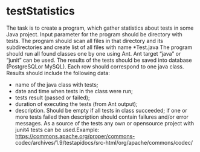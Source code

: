 # testStatistics
The task is to create a program, which gather statistics about tests in some
Java project.
Input parameter for the program should be directory with tests. The
program should scan all files in that directory and its subdirectories and create list
of all files with name *Test.java
The program should run all found classes one by one using Ant. Ant target
“java” or “junit” can be used.
The results of the tests should be saved into database (PostgreSQLor
MySQL). Each row should correspond to one java class. Results should include the
following data:
- name of the java class with tests;
- date and time when tests in the class were run;
- tests result (passed or failed);
- duration of executing the tests (from Ant output);
- description. Should be empty if all tests in class succeeded; if one or
more tests failed then description should contain failures and/or error
messages.
As a source of the tests any own or opensource project with junit4 tests can
be used.Example: https://commons.apache.org/proper/commons-
codec/archives/1.9/testapidocs/src-html/org/apache/commons/codec/
